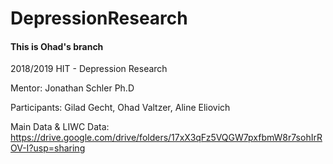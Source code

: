 # DepressionResearch
#### This is Ohad's branch
2018/2019 HIT - Depression Research

Mentor: Jonathan Schler Ph.D

Participants: Gilad Gecht, Ohad Valtzer, Aline Eliovich

Main Data & LIWC Data:
https://drive.google.com/drive/folders/17xX3qFz5VQGW7pxfbmW8r7sohIrROV-I?usp=sharing
